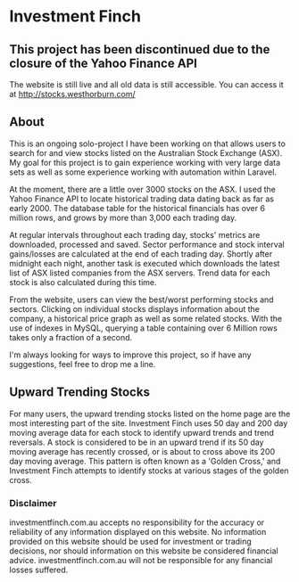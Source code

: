 # Investment Finch
## This project has been discontinued due to the closure of the Yahoo Finance API

The website is still live and all old data is still accessible. You can access it at http://stocks.westhorburn.com/

## About

This is an ongoing solo-project I have been working on that allows users to search for and view stocks listed on the Australian Stock Exchange (ASX). My goal for this project is to gain experience working with very large data sets as well as some experience working with automation within Laravel. 

At the moment, there are a little over 3000 stocks on the ASX. I used the Yahoo Finance API to locate historical trading data dating back as far as early 2000. The database table for the historical financials has over 6 million rows, and grows by more than 3,000 each trading day. 

At regular intervals throughout each trading day, stocks' metrics are downloaded, processed and saved. Sector performance and stock interval gains/losses are calculated at the end of each trading day. Shortly after midnight each night, another task is executed which downloads the latest list of ASX listed companies from the ASX servers. Trend data for each stock is also calculated during this time.

From the website, users can view the best/worst performing stocks and sectors. Clicking on individual stocks displays information about the company, a historical price graph as well as some related stocks. With the use of indexes in MySQL, querying a table containing over 6 Million rows takes only a fraction of a second.

I'm always looking for ways to improve this project, so if have any suggestions, feel free to drop me a line. 

## Upward Trending Stocks

For many users, the upward trending stocks listed on the home page are the most interesting part of the site. Investment Finch uses 50 day and 200 day moving average data for each stock to identify upward trends and trend reversals. A stock is considered to be in an upward trend if its 50 day moving average has recently crossed, or is about to cross above its 200 day moving average. This pattern is often known as a 'Golden Cross,' and Investment Finch attempts to identify stocks at various stages of the golden cross.

### Disclaimer

investmentfinch.com.au accepts no responsibility for the accuracy or reliability of any information displayed on this website. No information provided on this website should be used for investment or trading decisions, nor should information on this website be considered financial advice. investmentfinch.com.au will not be responsible for any financial losses suffered.

